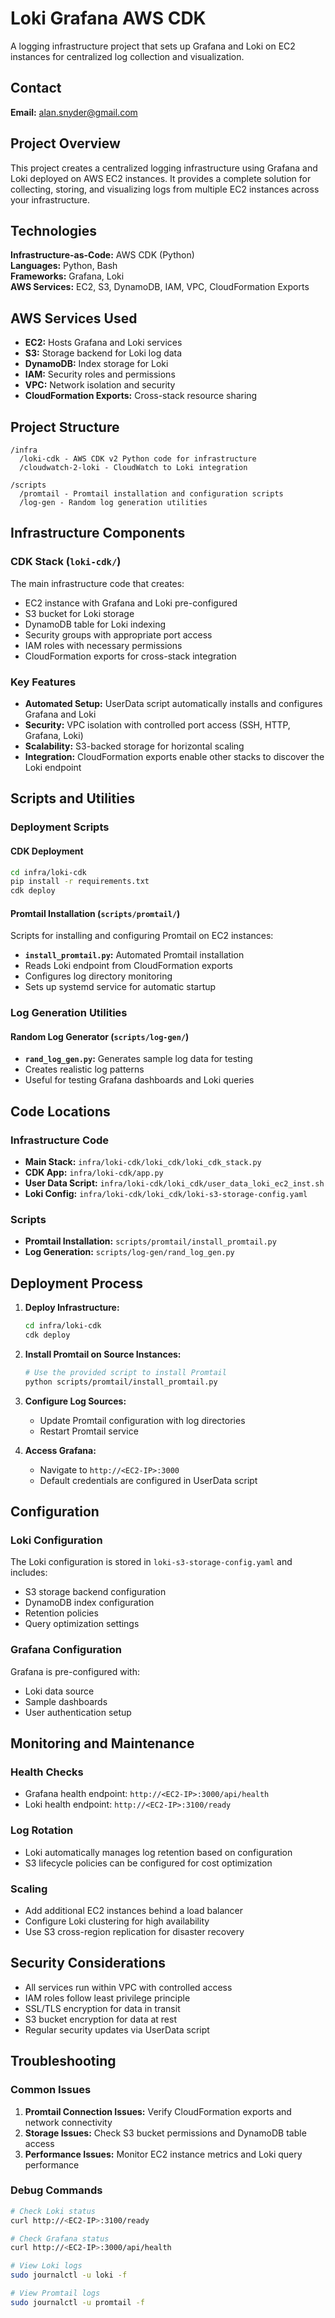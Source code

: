 # Loki Grafana AWS CDK

A logging infrastructure project that sets up Grafana and Loki on EC2 instances for centralized log collection and visualization.

## Contact

**Email:** alan.snyder@gmail.com

## Project Overview

This project creates a centralized logging infrastructure using Grafana and Loki deployed on AWS EC2 instances. It provides a complete solution for collecting, storing, and visualizing logs from multiple EC2 instances across your infrastructure.

## Technologies

**Infrastructure-as-Code:** AWS CDK (Python)  
**Languages:** Python, Bash  
**Frameworks:** Grafana, Loki  
**AWS Services:** EC2, S3, DynamoDB, IAM, VPC, CloudFormation Exports

## AWS Services Used

- **EC2:** Hosts Grafana and Loki services
- **S3:** Storage backend for Loki log data
- **DynamoDB:** Index storage for Loki
- **IAM:** Security roles and permissions
- **VPC:** Network isolation and security
- **CloudFormation Exports:** Cross-stack resource sharing

## Project Structure

```
/infra
  /loki-cdk - AWS CDK v2 Python code for infrastructure
  /cloudwatch-2-loki - CloudWatch to Loki integration

/scripts
  /promtail - Promtail installation and configuration scripts
  /log-gen - Random log generation utilities
```

## Infrastructure Components

### CDK Stack (`loki-cdk/`)
The main infrastructure code that creates:
- EC2 instance with Grafana and Loki pre-configured
- S3 bucket for Loki storage
- DynamoDB table for Loki indexing
- Security groups with appropriate port access
- IAM roles with necessary permissions
- CloudFormation exports for cross-stack integration

### Key Features
- **Automated Setup:** UserData script automatically installs and configures Grafana and Loki
- **Security:** VPC isolation with controlled port access (SSH, HTTP, Grafana, Loki)
- **Scalability:** S3-backed storage for horizontal scaling
- **Integration:** CloudFormation exports enable other stacks to discover the Loki endpoint

## Scripts and Utilities

### Deployment Scripts

#### **CDK Deployment**
```bash
cd infra/loki-cdk
pip install -r requirements.txt
cdk deploy
```

#### **Promtail Installation** (`scripts/promtail/`)
Scripts for installing and configuring Promtail on EC2 instances:
- **`install_promtail.py`:** Automated Promtail installation
- Reads Loki endpoint from CloudFormation exports
- Configures log directory monitoring
- Sets up systemd service for automatic startup

### Log Generation Utilities

#### **Random Log Generator** (`scripts/log-gen/`)
- **`rand_log_gen.py`:** Generates sample log data for testing
- Creates realistic log patterns
- Useful for testing Grafana dashboards and Loki queries

## Code Locations

### Infrastructure Code
- **Main Stack:** `infra/loki-cdk/loki_cdk/loki_cdk_stack.py`
- **CDK App:** `infra/loki-cdk/app.py`
- **User Data Script:** `infra/loki-cdk/loki_cdk/user_data_loki_ec2_inst.sh`
- **Loki Config:** `infra/loki-cdk/loki_cdk/loki-s3-storage-config.yaml`

### Scripts
- **Promtail Installation:** `scripts/promtail/install_promtail.py`
- **Log Generation:** `scripts/log-gen/rand_log_gen.py`

## Deployment Process

1. **Deploy Infrastructure:**
   ```bash
   cd infra/loki-cdk
   cdk deploy
   ```

2. **Install Promtail on Source Instances:**
   ```bash
   # Use the provided script to install Promtail
   python scripts/promtail/install_promtail.py
   ```

3. **Configure Log Sources:**
   - Update Promtail configuration with log directories
   - Restart Promtail service

4. **Access Grafana:**
   - Navigate to `http://<EC2-IP>:3000`
   - Default credentials are configured in UserData script

## Configuration

### Loki Configuration
The Loki configuration is stored in `loki-s3-storage-config.yaml` and includes:
- S3 storage backend configuration
- DynamoDB index configuration
- Retention policies
- Query optimization settings

### Grafana Configuration
Grafana is pre-configured with:
- Loki data source
- Sample dashboards
- User authentication setup

## Monitoring and Maintenance

### Health Checks
- Grafana health endpoint: `http://<EC2-IP>:3000/api/health`
- Loki health endpoint: `http://<EC2-IP>:3100/ready`

### Log Rotation
- Loki automatically manages log retention based on configuration
- S3 lifecycle policies can be configured for cost optimization

### Scaling
- Add additional EC2 instances behind a load balancer
- Configure Loki clustering for high availability
- Use S3 cross-region replication for disaster recovery

## Security Considerations

- All services run within VPC with controlled access
- IAM roles follow least privilege principle
- SSL/TLS encryption for data in transit
- S3 bucket encryption for data at rest
- Regular security updates via UserData script

## Troubleshooting

### Common Issues
1. **Promtail Connection Issues:** Verify CloudFormation exports and network connectivity
2. **Storage Issues:** Check S3 bucket permissions and DynamoDB table access
3. **Performance Issues:** Monitor EC2 instance metrics and Loki query performance

### Debug Commands
```bash
# Check Loki status
curl http://<EC2-IP>:3100/ready

# Check Grafana status
curl http://<EC2-IP>:3000/api/health

# View Loki logs
sudo journalctl -u loki -f

# View Promtail logs
sudo journalctl -u promtail -f
```

